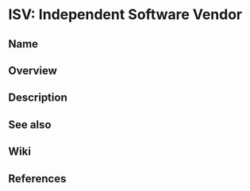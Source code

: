 # ISV: Independent Software Vendor

## Name

## Overview

## Description

## See also

## Wiki

## References

